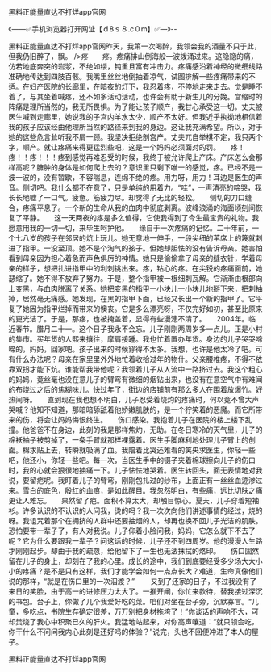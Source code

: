 黑料正能量直达不打烊app官网

《——✅手机浏览器打开网沚【ｄ8ｓ８.c０m】✅—》--

黑料正能量直达不打烊app官网昨天，我第一次喝醉，我领会我的酒量不只于此，但我仍旧醉了，飘。
/>疼　　疼。疼痛排山倒海般一波拨涌过来。这隐隐的痛，仿若地底奔突的岩浆，不绝如缕，钝重且富有冲击力。疼痛感沿着神经的微细线路准确地传达到四肢百骸。我嘴里丝丝地倒抽着凉气，试图排解一些疼痛带来的不适。在妇产医院的长廊里，在暗夜的灯下，我忍着疼，不停地走来走去。觉是睡不着了，与其坐着喊疼，还不如多活动活动，也许会有助于新生儿的分娩。宫缩时的阵痛是理所当然的，我无所畏惧。为了能让孩子顺产，我甘心承受这一切。丈夫被医生喊到走廊里，她说我的子宫内羊水太少，顺产不太好。但我近乎执拗地相信着我的孩子应该经由他理所当然的路径来到我的身边。这让我充满希望。所以，对于她的这些危言耸听我不屑一顾。我坚决拒绝剖宫产。丈夫兀自举棋不定，我只两个字，顺产。就让疼痛来得更猛烈些吧，这是一个妈妈必须面对的罚。　　疼！疼！！疼！！！疼到感觉再难忍受的时候，我终于被允许爬上产床。产床怎么会那样高呢？臃肿的身体是如何爬上去的？意识里只剩下唯一的感觉，疼。已经不是一波一波的，没有暂歇，不容喘息，连绵不绝的疼。用力呀，用力！耳边是医生的声音。侧切吧。我什么都不在意了，只是单纯的用着力。“哇”，一声清亮的啼哭，我长长地嘘了一口气。疲惫。筋疲力尽。却觉得了无比的轻松。　　侧切的刀口缝合，疼痛平息了。一个新的生命从我的血肉中彻底剥离。波峰浪涌的海面顷刻间恢复了平静。　　这一天两夜的疼是多么值得，它使我得到了今生最宝贵的礼物。我愿意用我的一切一切，来毕生呵护他。　　缘自于一次疼痛的记忆。二十年前，一个七八岁的孩子在邻居的炕上玩儿。她无意地一伸手，一段尖细的苇席上的篾就刺进了指甲。一没至顶。她不是个淘气的孩子。但她却胆怯的没有告诉母亲。她害怕看到母亲因为担心着急而声色俱厉的神情。她只是偷偷拿了母亲的缝衣针，学着母亲的样子，想把扎进指甲中的利刺挑出来。疼，钻心的疼。在尖锐的疼痛面前，她瑟缩了。她不得不放弃了努力。于是，整个指甲被一根细刺瓦解。它渐渐由根部向上变黑，与血肉脱离了关系。她把变黑的指甲一小块儿一小块儿地掰下来，把刺抽掉，居然毫无痛感。她发现，在黑的指甲下面，已经又长出一个新的指甲了。它平复了她因为指甲烂掉而带来的懊丧。它是多么漂亮呀，不仅完好如初，甚至比原来的更光洁了。于是，那疼，也被掩盖着，显得有些漫漶不清了。　　2004年。临近春节。腊月二十一。这个日子我永不会忘。儿子刚刚两周岁多一点儿。正是小村的集市。买年货的人熙来攘往，摩肩接踵。我也忙着置办年货。身边的儿子哭哭啼啼的，妈妈，回家吧。孩子出来的时候穿得不太多。我想，也许是他太冷了吧。可有什么办法呢？母亲在家里里外外地忙着收拾过年的物什。父亲腰椎疼，不得不依靠双拐才能下炕。谁能帮我带他呢？我领着儿子从人流中一路挤过去。我这个粗心的妈妈，竟丝毫也没在意儿子的臂弯有微细的烟钻出来，也没有在意空气中有难闻的布烧过之后的焦糊味儿。快过年了，街边的店铺前有那么多人在围着放爆竹。好热闹呀。　　直到现在我也想不明白，儿子忍受着烧灼的疼痛时，何以竟不曾大声哭喊？他知不知道，那暗暗舔舐着他娇嫩肌肤的，是一个狞笑着的恶魔。而它所带来的伤，将会让妈妈悔恨终生。　　伤口感染。我抱着儿子在医院的楼上楼下乱撞。他爸爸不在身边，此刻的我是那样焦灼，无助。在冬日寒冷的天气里，儿子的棉袄袖子被剪掉了，一条手臂就那样裸露着。医生手脚麻利地处理儿子臂上的创面。棉求贴上去，转瞬就吸满了血。我陪着比哭还难看的笑央求医生，你轻一些吧，他还小，你轻一些吧。每一次，当医生手中的镊子夹着棉球擦向儿子的伤口时，我的心就会狠很地抽痛一下。儿子怯怯地哭着。医生转回头，面无表情地对我说，要留疤呢。我盯着儿子的臂弯，刚刚包扎过的纱布，上面正有一丝丝血迹渗过来。雪白的底色，殷红的血痕，是如此醒目。我忽然明白，有些痛，远比切肤之痛更让人难忘。　　果然留了疤。面积不算太大，却触目惊心。夏天，儿子穿着短袖衫。许多认识的不认识的人问我，烫的吗？我一次次向他们讲述事情的经过，烧的呀。我诅咒着那个在拥挤的人群中还要抽烟的人，却再也换不回儿子光洁的肌肤。恐怕要带一辈子了，有人对我说。儿子仰着小脸问我，妈妈，它怎么就下不去了呢？它为什么要跟我一辈子？问这话的时候，儿子还不到四周岁。他的漫漫人生路才刚刚起步。却由于我的疏忽，给他留下了一生也无法抹拭的烙印。　　伤口固然留在儿子的身上，却刻在了我的心里。成长的途中，我们到底要经受多少场大大小小的疼痛？是不是只有这样，我们才能学会如何一点点长大？难道，生命真像他们说的那样，“就是在伤口里的一次泅渡？”
　　又到了还家的日子，不过我没有了来日的笑脸，由于高一的进修压力太大了。一推开闸，你忙来款待，替我接过深沉的书包。台子上，你做了几个我爱好吃的菜。咱们对坐在台子旁，沉默寡言。“儿童，多吃点，书院生存确定很差，万万别把身材拖垮了！”你谈话的声响不大，可却焚烧了我心中积聚已久的肝火。我猛地站起来，对你高声嚷道：“就只领会吃，你干什么不问问我内心此刻是还好吗的体验？”说完，头也不回便冲进了本人的屋子。





黑料正能量直达不打烊app官网
